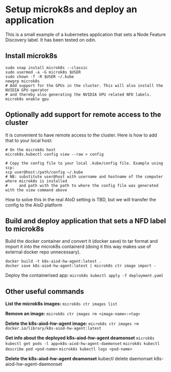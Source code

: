 # Setup microk8s and deploy an application
This is a small example of a kubernetes application that sets a Node Feature Discovery label. It has been tested on odin.

## Install microk8s
```
sudo snap install microk8s --classic
sudo usermod -a -G microk8s $USER
sudo chown -f -R $USER ~/.kube
newgrp microk8s
# Add support for the GPUs in the cluster. This will also install the NVIDIA GPU operator
# and thereby also generating the NVIDIA GPU related NFD labels.
microk8s enable gpu
```

## Optionally add support for remote access to the cluster
It is convenient to have remote access to the cluster. Here is how to add that to your local host:
```
# On the microk8s host
microk8s.kubectl config view --raw > config

# Copy the config file to your local .kube/config file. Example using scp:
scp user@host:/path/config ~/.kube
# NB: substitute user@host with username and hostname of the computer where microk8s is installed
#     and path with the path to where the config file was generated with the view command above
```
How to solve this in the real AIoD setting is TBD, but we will transfer the config to the AIoD platform

## Build and deploy application that sets a NFD label to microk8s
Build the docker container and convert it (docker save) to tar format and import it into the microk8s containerd (doing it this way makes use of external docker repo unnecessary).
```
docker build -t k8s-aiod-hw-agent:latest .
docker save k8s-aiod-hw-agent:latest | microk8s ctr image import -
```

Deploy the containerised app:
`microk8s kubectl apply -f deployment.yaml`

## Other useful commands
**List the microk8s images:**
`microk8s ctr images list`

**Remove an image:**
`microk8s ctr images rm <image-name>:<tag>`

**Delete the k8s-aiod-hw-agent image:**
`microk8s ctr images rm docker.io/library/k8s-aiod-hw-agent:latest`

**Get info about the deployed k8s-aiod-hw-agent deamonset**
`microk8s kubectl get pods -l app=k8s-aiod-hw-agent-daemonset`
`microk8s kubectl describe pod <pod-name>`
`microk8s kubectl logs <pod-name>`

**Delete the k8s-aiod-hw-agent deamonset**
kubectl delete daemonset k8s-aiod-hw-agent-daemonset


